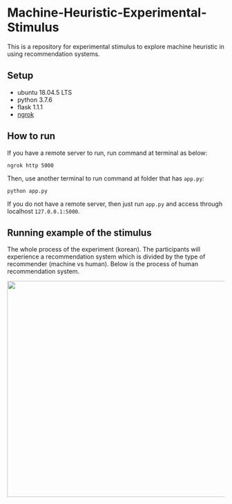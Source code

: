# Machine-Heuristic-Experimental-Stimulus
This is a repository for experimental stimulus to explore machine heuristic in using recommendation systems.

## Setup
* ubuntu 18.04.5 LTS
* python 3.7.6
* flask 1.1.1
* [ngrok](https://ngrok.com/)

## How to run
If you have a remote server to run, run command at terminal as below:
```
ngrok http 5000
```
Then, use another terminal to run command at folder that has ``app.py``:
```
python app.py
```
If you do not have a remote server, then just run ``app.py`` and access through localhost ``127.0.0.1:5000``.

## Running example of the stimulus
The whole process of the experiment (korean). The participants will experience a recommendation system which is divided by the type of recommender (machine vs human). Below is the process of human recommendation system.  


<img src="https://user-images.githubusercontent.com/47997074/146498094-4226d626-903e-4af5-9f99-964eb0daddf9.jpg" width="900px" height="500px"/>
